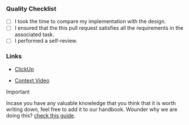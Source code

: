 ### Quality Checklist

<!-- If one or more checklist items doesn't apply to this pull request, consider removing it from the pull request description  -->

<!-- Learn about self-review by reading this article: https://thundergolfer.com/pr-self-review -->

- [ ] I took the time to compare my implementation with the design.
- [ ] I ensured that the this pull request satisfies all the requirements in the associated task.
- [ ] I performed a self-review.

### Links

<!-- Attach the the task link. Remove it incase no associated task. -->

- [ClickUp](#task-link-here)

<!--
The main goal of the context video is:
1. Provide enough context for the reviewer which might not be aware
   of what this pull request is all about. Try recording a video
   showing your work and going though the changes you made. Keep in
   mind that the main goal of this pull request is to make it easier
   for the reviewer to review your pull request so make sure to
   provide as much context as you can. You can upload the context
   video to the recording directory in our google drive.
2. This context also work as a micro-documentation for the codebase.
-->

- [Context Video](#context-video-here)


> [!IMPORTANT] 
> Incase you have any valuable knowledge that you think that it is worth writing down, feel free to add it to our handbook. Wounder why we are doing this? [check this guide](https://handbook.litespace.org/s/general/p/everything-should-have-a-url-QfllToC5EY).
